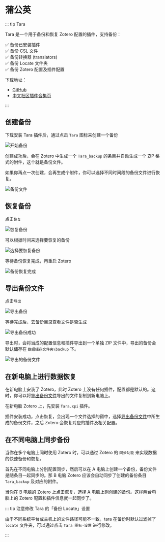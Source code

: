 # 蒲公英

::: tip Tara

Tara 是一个用于备份和恢复 Zotero 配置的插件，支持备份：

✅ 备份已安装插件  
✅ 备份 CSL 文件  
✅ 备份转换器 (translators)  
✅ 备份 Locate 文件夹  
✅ 备份 Zotero 配置及插件配置

下载地址：

- [GitHub](https://github.com/l0o0/tara)
- [中文社区插件合集页](https://zotero-chinese.com/plugins/#search=蒲公英)

:::

## 创建备份

下载安装 Tara 插件后，通过点击 `Tara` 图标来创建一个备份

![开始备份](../../assets/images/zotero-plugin-tara/Tara-创建备份.png)

创建成功后，会在 Zotero 中生成一个 `Tara_backup` 的条目并自动生成一个 ZIP 格式的附件，这个就是备份文件。

如果你再点一次创建，会再生成个附件，你可以选择不同时间段的备份文件进行恢复。

![备份文件](../../assets/images/zotero-plugin-tara/Tara-备份文件.png)

## 恢复备份

点击`恢复`

![恢复备份](../../assets/images/zotero-plugin-tara/Tara-恢复备份.png)

可以根据时间来选择要恢复的备份

![选择要恢复备份](../../assets/images/zotero-plugin-tara/Tara-选择要恢复的备份.png)

等待备份恢复完成，再重启 Zotero

![备份恢复完成](../../assets/images/zotero-plugin-tara/Tara-备份恢复完成.png)

## 导出备份文件

点击`导出`

![导出备份](../../assets/images/zotero-plugin-tara/Tara-导出备份.png)

等待完成后，去备份目录查看文件是否生成

![导出备份成功](../../assets/images/zotero-plugin-tara/Tara-导出备份成功.png)

导出时，会将当成的配置信息和插件导出到一个单独 ZIP 文件中，导出的备份会默认储存在 `数据储存文件夹\backup` 下。

![导出的备份文件](../../assets/images/zotero-plugin-tara/Tara-导出的备份.png)

## 在新电脑上进行数据恢复

在新电脑上安装了 Zotero，此时 Zotero 上没有任何插件，配置都是默认的。这时，你可以将[导出备份文件](#导出备份文件)导出的文件复制到新电脑上。

在新电脑 Zotero 上，先安装 `Tara.xpi` 插件。

插件安装成功，点击恢复，会出现一个文件选择的窗中，选择[导出备份文件](#导出备份文件)中所生成的备份文件，之后 Zotero 会恢复对应的插件及相关配置。

## 在不同电脑上同步备份

当你在多个电脑上同时使用 Zotero 时，可以通过 Zotero 的 `同步功能` 来实现数据的快速备份和恢复。

首先在不同电脑上分别配置同步，然后可以在 A 电脑上创建一个备份，备份文件是随条目一起同步的。那 B 电脑 Zotero 应该会自动同步了创建的备份条目 `Tara_backup` 及对应的附件。

当你在 B 电脑的 Zotero 上点击恢复，选择 A 电脑上刚创建的备份。这样两台电脑上的 Zotero 配置和插件信息就一起同步了。

::: tip 注意修改 Tara 的「备份 Locate」设置

由于不同系统平台或主机上的文件路径可能不一致，tara 在备份时默认过滤掉了 `locate` 文件夹，可以通过点击 `Tara 图标-设置` 进行修改。

:::
